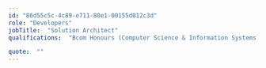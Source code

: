 ```yaml
---
id: "86d55c5c-4c89-e711-80e1-00155d012c3d"
role: "Developers"
jobTitle:  "Solution Architect"
qualifications:  "Bcom Honours (Computer Science & Information Systems)"

quote:  ""
---
```



